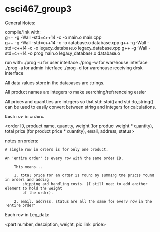 # csci467_group3

General Notes:

compile/link with:		
g++ -g -Wall -std=c++14 -c -o main.o main.cpp		
g++ -g -Wall -std=c++14 -c -o database.o database.cpp
g++ -g -Wall -std=c++14 -c -o legacy_database.o legacy_database.cpp
g++ -g -Wall -std=c++14 -o prog main.o legacy_database.o database.o

run with:
./prog -u 	for user interface
./prog -w	for warehouse interface 
./prog -a	for admin interface 
./prog -d	for warehouse receiving desk interface 


All data values store in the databases are strings.

All product names are integers to make searching/referenceing easier

All prices and quantities are integers so that std::stoi() and std::to_string() can be used to easily
convert between string and integers for calculations. 



Each row in orders:

<order ID, product name, quantity, weight (for product weight * quantity), total price (for product price * quantity), email, address, status>

notes on orders:
	
	A single row in orders is for only one product.
	
	An 'entire order' is every row with the same order ID. 
		
		This means...
		
		1. total price for an order is found by summing the prices found in orders and adding 
			shipping and handling costs. (I still need to add another element to hold the weight 
			of the order).
		
		2. email, address, status are all the same for every row in the 'entire order'

Each row in Leg_data:

<part number, description, weight, pic link, price>
